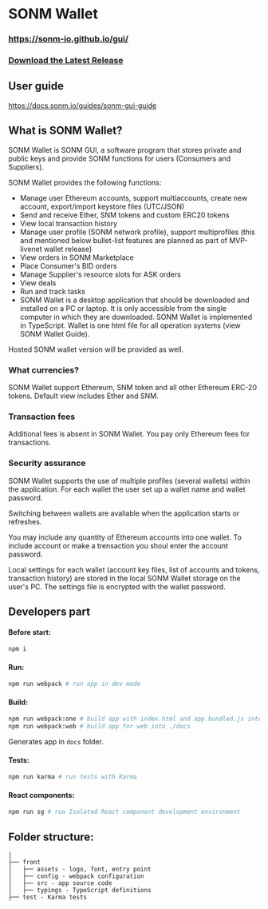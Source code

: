 # SONM Wallet

### https://sonm-io.github.io/gui/

### [Download the Latest Release](https://github.com/sonm-io/Wallet/releases/latest)

## User guide

https://docs.sonm.io/guides/sonm-gui-guide

## What is SONM Wallet?

SONM Wallet is SONM GUI, a software program that stores private and public keys and provide SONM functions for users (Consumers and Suppliers).

SONM Wallet provides the following functions:

-   Manage user Ethereum accounts, support multiaccounts, create new account, export/import keystore files (UTC/JSON)
-   Send and receive Ether, SNM tokens and custom ERC20 tokens
-   View local transaction history
-   Manage user profile (SONM network profile), support multiprofiles (this and mentioned below bullet-list features are planned as part of MVP-livenet wallet release)
-   View orders in SONM Marketplace
-   Place Consumer's BID orders
-   Manage Supplier's resource slots for ASK orders
-   View deals
-   Run and track tasks
-   SONM Wallet is a desktop application that should be downloaded and installed on a PC or laptop. It is only accessible from the single computer in which they are downloaded. SONM Wallet is implemented in TypeScript. Wallet is one html file for all operation systems (view SONM Wallet Guide).

Hosted SONM wallet version will be provided as well.

### What currencies?

SONM Wallet support Ethereum, SNM token and all other Ethereum ERC-20 tokens. Default view includes Ether and SNM.

### Transaction fees

Additional fees is absent in SONM Wallet. You pay only Ethereum fees for transactions.

### Security assurance

SONM Wallet supports the use of multiple profiles (several wallets) within the application. For each wallet the user set up a wallet name and wallet password.

Switching between wallets are avaliable when the application starts or refreshes.

You may include any quantity of Ethereum accounts into one wallet. To include account or make a trensaction you shoul enter the account password.

Local settings for each wallet (account key files, list of accounts and tokens, transaction history) are stored in the local SONM Wallet storage on the user's PC. The settings file is encrypted with the wallet password.

## Developers part

#### Before start:

```bash
npm i
```

#### Run:

```bash
npm run webpack # run app in dev mode
```

#### Build:

```bash
npm run webpack:one # build app with index.html and app.bundled.js into ./dist
npm run webpack:web # build app for web into ./docs
```

Generates app in `docs` folder.

#### Tests:

```bash
npm run karma # run tests with Karma
```

#### React components:

```bash
npm run sg # run Isolated React component development environment
```

## Folder structure:

```
│
├── front
│   ├── assets - logo, font, entry point
│   ├── config - webpack configuration
│   ├── src - app source code
│   ├── typings - TypeScript definitions
├── test - Karma tests
```
